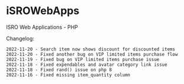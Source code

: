# iSROWebApps
ISRO Web Applications - PHP

Changelog:
```
2022-11-20 - Search item now shows discount for discounted items
2022-11-20 - Fixed another bug on VIP limited items purchase flow
2022-11-19 - Fixed bug on VIP limited items purchase issue
2022-11-18 - Fixed expendables and avatar category link issue
2022-11-18 - Fixed rand() issue on php 8
2022-11-16 - Fixed missing item_quantity column
```
